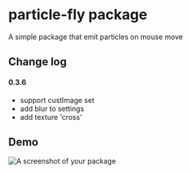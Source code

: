 # particle-fly package

A simple package that emit particles on mouse move

## Change log
#### 0.3.6
- support custImage set
- add blur to settings
- add texture 'cross'

## Demo
![A screenshot of your package](http://o9se8xpch.bkt.clouddn.com/demo.gif)

